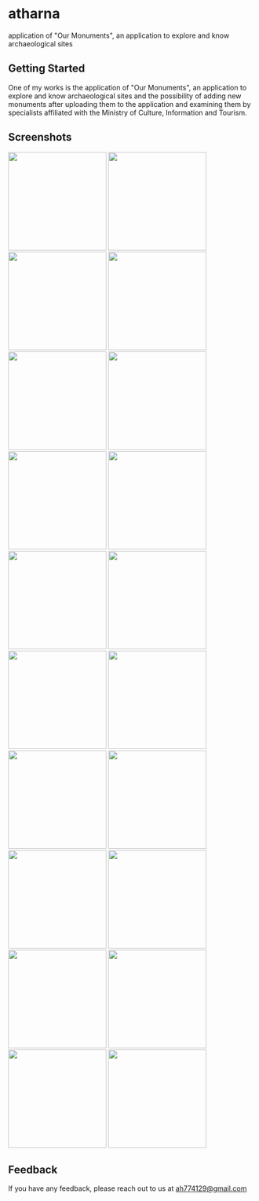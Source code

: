 # atharna

application of "Our Monuments", an application to explore and know archaeological sites

## Getting Started

One of my works is the application of "Our Monuments", an application to explore and know archaeological sites and the possibility of adding new monuments after uploading them to the application and examining them by specialists affiliated with the Ministry of Culture, Information and Tourism.

## Screenshots
<img src='https://github.com/0Ahmad0/atharna/blob/master/screenshots/1679337255270.jpg' width="200px">
<img src='https://github.com/0Ahmad0/atharna/blob/master/screenshots/1679337255270.jpg' width="200px">
<img src='https://github.com/0Ahmad0/atharna/blob/master/screenshots/1679337255270.jpg' width="200px">
<img src='https://github.com/0Ahmad0/atharna/blob/master/screenshots/1679337255270.jpg' width="200px">
<img src='https://github.com/0Ahmad0/atharna/blob/master/screenshots/1679337255270.jpg' width="200px">
<img src='https://github.com/0Ahmad0/atharna/blob/master/screenshots/1679337255270.jpg' width="200px">
<img src='https://github.com/0Ahmad0/atharna/blob/master/screenshots/1679337255270.jpg' width="200px">
<img src='https://github.com/0Ahmad0/atharna/blob/master/screenshots/1679337255270.jpg' width="200px">
<img src='https://github.com/0Ahmad0/atharna/blob/master/screenshots/1679337255270.jpg' width="200px">
<img src='https://github.com/0Ahmad0/atharna/blob/master/screenshots/1679337255270.jpg' width="200px">
<img src='https://github.com/0Ahmad0/atharna/blob/master/screenshots/1679337255270.jpg' width="200px">
<img src='https://github.com/0Ahmad0/atharna/blob/master/screenshots/1679337255270.jpg' width="200px">
<img src='https://github.com/0Ahmad0/atharna/blob/master/screenshots/1679337255270.jpg' width="200px">
<img src='https://github.com/0Ahmad0/atharna/blob/master/screenshots/1679337255270.jpg' width="200px">
<img src='https://github.com/0Ahmad0/atharna/blob/master/screenshots/1679337255270.jpg' width="200px">
<img src='https://github.com/0Ahmad0/atharna/blob/master/screenshots/1679337255270.jpg' width="200px">
<img src='https://github.com/0Ahmad0/atharna/blob/master/screenshots/1679337255270.jpg' width="200px">
<img src='https://github.com/0Ahmad0/atharna/blob/master/screenshots/1679337255270.jpg' width="200px">
<img src='https://github.com/0Ahmad0/atharna/blob/master/screenshots/1679337255270.jpg' width="200px">
<img src='https://github.com/0Ahmad0/atharna/blob/master/screenshots/1679337255270.jpg' width="200px">




## Feedback

If you have any feedback, please reach out to us at ah774129@gmail.com
